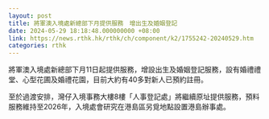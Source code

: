 ```yaml
---
layout: post
title: 將軍澳入境處新總部下月提供服務　增出生及婚姻登記
date: 2024-05-29 18:18:48.000000000 +08:00
link: https://news.rthk.hk/rthk/ch/component/k2/1755242-20240529.htm
categories: rthk
---
```


將軍澳入境處新總部下月11日起提供服務，增設出生及婚姻登記服務，設有婚禮禮堂、心型花圃及婚禮花園，目前大約有40多對新人已預約註冊。

至於過渡安排，灣仔入境事務大樓8樓「人事登記處」將繼續原址提供服務，預料服務維持至2026年，入境處會研究在港島區另覓地點設置港島辦事處。
